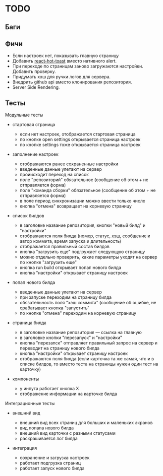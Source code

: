 # TODO

## Баги

## Фичи

-   Если настроек нет, показывать главную страницу
-   Добавить [react-hot-toast](https://www.npmjs.com/package/react-hot-toast) вместо нативного alert.
-   При переходе по страницам заново загружаются настройки. Добавить проверку.
-   Придумать хэш для ручки логов для сервера.
-   Внедрить github api вместо клонирования репозитория.
-   Server Side Rendering.

## Тесты

Модульные тесты

-   стартовая страница

    -   если нет настроек, отображается стартовая страница
    -   по кнопке open settings открывается страница настроек
    -   по кнопке settings тоже открывается страница настроек

-   заполнение настроек

    -   отображаются ранее сохраненные настройки
    -   введенные данные улетают на сервер
    -   проиисходит переход на список
    -   поле "репозиторий" обязательное (сообщение об этом + не отправляется форма)
    -   поле "команда сборки" обязательное (сообщение об этом + не отправляется форма)
    -   в поле период синхронизации можно ввести только число
    -   кнопка "отмена" возвращает на корневую страницу

-   список билдов

    -   в заголовке название репозитория, кнопки "новый билд" и "настройки"
    -   отображаются поля билда (номер, статус, хэш, сообщение и автор коммита, время запуска и длительность)
    -   отображается правильный состав билдов
    -   кнопка "загрузить еще" подгружает следующую страницу
    -   можно отдельно проверить, какие параметры уходят на сервер по кнопке "загрузить еще"
    -   кнопка run build открывает попап нового билда
    -   кнопка "настройки" открывает страницу настроек

-   попап нового билда

    -   введенные данные улетают на сервер
    -   при запуске переходим на страницу билда
    -   обязательность поля "хэш коммита" (сообщение об ошибке, не срабатывает кнопка "запустить"
    -   по кнопке "отмена" переходим на корневую страницу

-   страница билда

    -   в заголовке название репозитория — ссылка на главную
    -   в заголовке кнопки "перезапуск" и "настройки"
    -   кнопка "перезапск" отправляет правильный запрос на сервер и переводит на страницу нового билда
    -   кнопка "настройки" открывает страницу настроек
    -   отображаются поля билда (если карточка та же самая, что и в списке билдов, то вместо теста на страницы нужен один тест на карточку)

-   компоненты
    -   у инпута работает кнопка Х
    -   отображение информации на карточке билда

Интеграционные тесты

-   внешний вид

    -   внешний вид всех страниц для больших и маленьких экранов
    -   вид попапа нового билда
    -   внешний вид карточки с разными статусами
    -   раскрашивается лог билда

-   интеграция
    -   сохранение и загрузка настроек
    -   работает подгрузка страниц
    -   работает запуск нового билда
